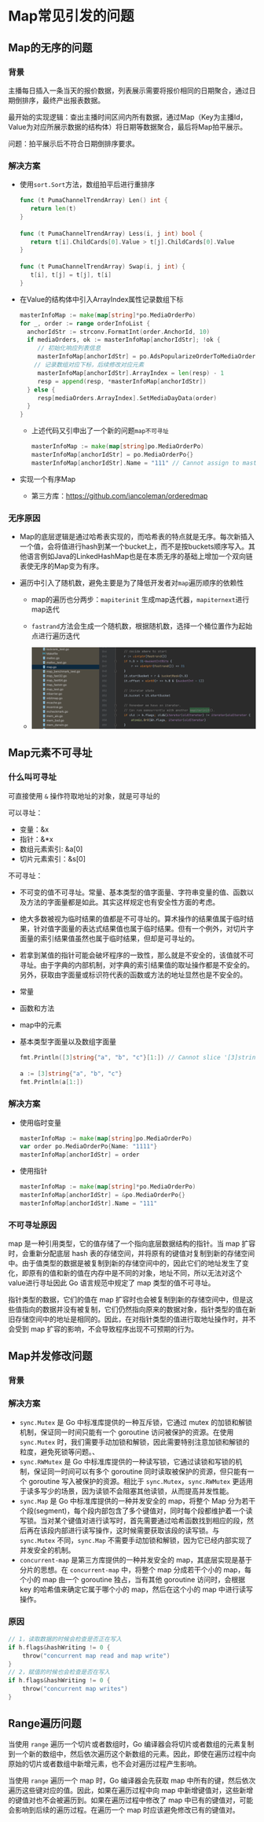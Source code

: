 # Map常见引发的问题

## Map的无序的问题

### 背景

主播每日插入一条当天的报价数据，列表展示需要将报价相同的日期聚合，通过日期倒排序，最终产出报表数据。

最开始的实现逻辑：查出主播时间区间内所有数据，通过Map（Key为主播Id，Value为对应所展示数据的结构体）将日期等数据聚合，最后将Map拍平展示。

问题：拍平展示后不符合日期倒排序要求。

### 解决方案

* 使用`sort.Sort`方法，数组拍平后进行重排序

    ```go
    func (t PumaChannelTrendArray) Len() int {
       return len(t)
    }
    
    func (t PumaChannelTrendArray) Less(i, j int) bool {
       return t[i].ChildCards[0].Value > t[j].ChildCards[0].Value
    }
    
    func (t PumaChannelTrendArray) Swap(i, j int) {
       t[i], t[j] = t[j], t[i]
    }
    ```

* 在Value的结构体中引入ArrayIndex属性记录数组下标

     ```go
    masterInfoMap := make(map[string]*po.MediaOrderPo)
    for _, order := range orderInfoList {
       anchorIdStr := strconv.FormatInt(order.AnchorId, 10)
       if mediaOrders, ok := masterInfoMap[anchorIdStr]; !ok {
          // 初始化响应列表信息
          masterInfoMap[anchorIdStr] = po.AdsPopularizeOrderToMediaOrderPo(order)
         // 记录数组对应下标，后续修改对应元素
          masterInfoMap[anchorIdStr].ArrayIndex = len(resp) - 1
          resp = append(resp, *masterInfoMap[anchorIdStr])
       } else {
          resp[mediaOrders.ArrayIndex].SetMediaDayData(order)
       }
    }
    ```

    - 上述代码又引申出了一个新的问题`map不可寻址`

      ```go
      masterInfoMap := make(map[string]po.MediaOrderPo)
      masterInfoMap[anchorIdStr] = po.MediaOrderPo{}
      masterInfoMap[anchorIdStr].Name = "111" // Cannot assign to masterInfoMap[anchorIdStr].ArrayIndex
      ```

* 实现一个有序Map

    - 第三方库：https://github.com/iancoleman/orderedmap

### 无序原因

* Map的底层逻辑是通过哈希表实现的，而哈希表的特点就是无序。每次新插入一个值，会将值进行hash到某一个bucket上，而不是按buckets顺序写入。其他语言例如Java的LinkedHashMap也是在本质无序的基础上增加一个双向链表使无序的Map变为有序。

* 遍历中引入了随机数，避免主要是为了降低开发者对`map`遍历顺序的依赖性

    - map的遍历也分两步：`mapiterinit` 生成map迭代器，`mapiternext`进行map迭代
    - `fastrand`方法会生成一个随机数，根据随机数，选择一个桶位置作为起始点进行遍历迭代

    - ![image-20230418214641094](./assets/image-20230418214641094.png)

## Map元素不可寻址

### 什么叫可寻址

可直接使用 `&` 操作符取地址的对象，就是可寻址的

可以寻址：

* 变量：&x
* 指针：&*x
* 数组元素索引: &a[0]
* 切片元素索引：&s[0]

不可寻址：

* 不可变的值不可寻址。常量、基本类型的值字面量、字符串变量的值、函数以及方法的字面量都是如此。其实这样规定也有安全性方面的考虑。
* 绝大多数被视为临时结果的值都是不可寻址的。算术操作的结果值属于临时结果，针对值字面量的表达式结果值也属于临时结果。但有一个例外，对切片字面量的索引结果值虽然也属于临时结果，但却是可寻址的。
* 若拿到某值的指针可能会破坏程序的一致性，那么就是不安全的，该值就不可寻址。由于字典的内部机制，对字典的索引结果值的取址操作都是不安全的。另外，获取由字面量或标识符代表的函数或方法的地址显然也是不安全的。

* 常量

* 函数和方法

* map中的元素

* 基本类型字面量以及数组字面量

    ```go
    fmt.Println([3]string{"a", "b", "c"}[1:]) // Cannot slice '[3]string{"a", "b", "c"}' (type '[3]string')
    
    a := [3]string{"a", "b", "c"}
    fmt.Println(a[1:])
    ```

### 解决方案

* 使用临时变量

    ```go
    masterInfoMap := make(map[string]po.MediaOrderPo)
    var order po.MediaOrderPo{Name: "1111"}
    masterInfoMap[anchorIdStr] = order
    ```

* 使用指针

    ```go
    masterInfoMap := make(map[string]*po.MediaOrderPo)
    masterInfoMap[anchorIdStr] = &po.MediaOrderPo{}
    masterInfoMap[anchorIdStr].Name = "111"
    ```

### 不可寻址原因

map 是一种引用类型，它的值存储了一个指向底层数据结构的指针。当 map 扩容时，会重新分配底层 hash 表的存储空间，并将原有的键值对复制到新的存储空间中。由于值类型的数据是被复制到新的存储空间中的，因此它们的地址发生了变化，即原有的值和新的值在内存中是不同的对象，地址不同，所以无法对这个value进行寻址因此 Go 语言规范中规定了 map 类型的值不可寻址。

指针类型的数据，它们的值在 map 扩容时也会被复制到新的存储空间中，但是这些值指向的数据并没有被复制，它们仍然指向原来的数据对象，指针类型的值在新旧存储空间中的地址是相同的。因此，在对指针类型的值进行取地址操作时，并不会受到 map 扩容的影响，不会导致程序出现不可预期的行为。

## Map并发修改问题

### 背景

### 解决方案

- `sync.Mutex` 是 Go 中标准库提供的一种互斥锁，它通过 mutex 的加锁和解锁机制，保证同一时间只能有一个 goroutine 访问被保护的资源。在使用 `sync.Mutex` 时，我们需要手动加锁和解锁，因此需要特别注意加锁和解锁的粒度，避免死锁等问题。、
- `sync.RWMutex` 是 Go 中标准库提供的一种读写锁，它通过读锁和写锁的机制，保证同一时间可以有多个 goroutine 同时读取被保护的资源，但只能有一个 goroutine 写入被保护的资源。相比于 `sync.Mutex`，`sync.RWMutex` 更适用于读多写少的场景，因为读锁不会阻塞其他读锁，从而提高并发性能。
- `sync.Map` 是 Go 中标准库提供的一种并发安全的 map，将整个 Map 分为若干个段(segment)，每个段内部包含了多个键值对，同时每个段都维护着一个读写锁。当对某个键值对进行读写时，首先需要通过哈希函数找到相应的段，然后再在该段内部进行读写操作，这时候需要获取该段的读写锁。与 `sync.Mutex` 不同，`sync.Map` 不需要手动加锁和解锁，因为它已经内部实现了并发安全的机制。
- `concurrent-map` 是第三方库提供的一种并发安全的 map，其底层实现是基于分片的思想。在 `concurrent-map` 中，将整个 map 分成若干个小的 map，每个小的 map 由一个 goroutine 独占，当有其他 goroutine 访问时，会根据 key 的哈希值来确定它属于哪个小的 map，然后在这个小的 map 中进行读写操作。

### 原因

```go
// 1，读取数据的时候会检查是否正在写入
if h.flags&hashWriting != 0 {
    throw("concurrent map read and map write")
}
// 2，赋值的时候也会检查是否在写入
if h.flags&hashWriting != 0 {
    throw("concurrent map writes")
}
```



## Range遍历问题

当使用 `range` 遍历一个切片或者数组时，Go 编译器会将切片或者数组的元素复制到一个新的数组中，然后依次遍历这个新数组的元素。因此，即使在遍历过程中向原始的切片或者数组中新增元素，也不会对遍历过程产生影响。

当使用 `range` 遍历一个 map 时，Go 编译器会先获取 map 中所有的键，然后依次遍历这些键对应的值。因此，如果在遍历过程中向 map 中新增键值对，这些新增的键值对也不会被遍历到。如果在遍历过程中修改了 map 中已有的键值对，可能会影响到后续的遍历过程。在遍历一个 map 时应该避免修改已有的键值对。


